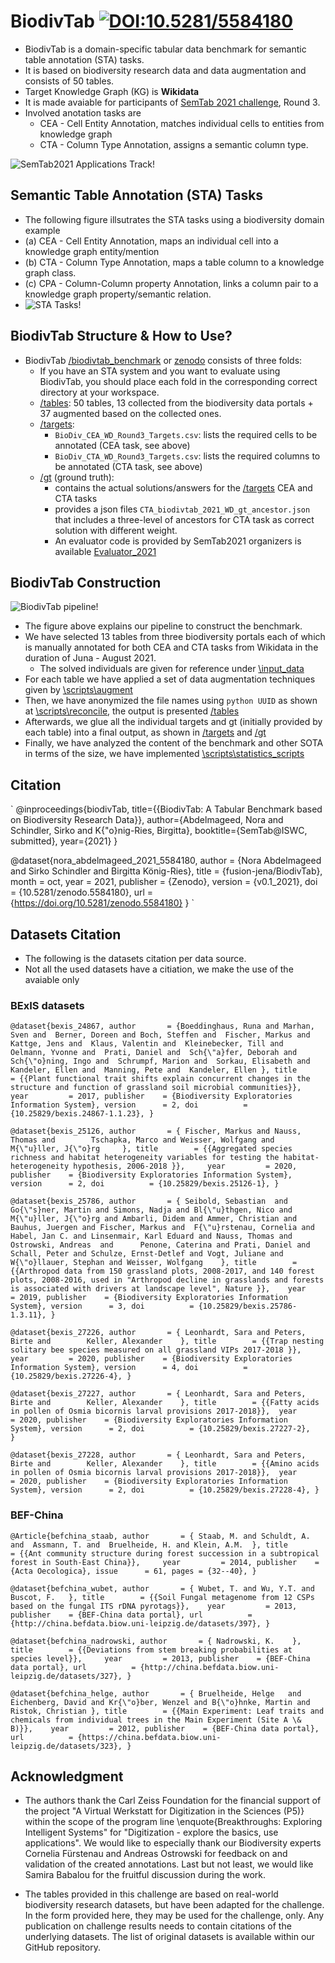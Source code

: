# BiodivTab [![DOI:10.5281/5584180](https://zenodo.org/badge/doi/10.5281/zenodo.5584180.svg)](https://zenodo.org/record/5584180)

* BiodivTab is a domain-specific tabular data benchmark for semantic table annotation (STA) tasks.
* It is based on biodiversity research data and data augmentation and consists of 50 tables.
* Target Knowledge Graph (KG) is **Wikidata**
* It is made avaiable for participants of [SemTab 2021 challenge](https://www.cs.ox.ac.uk/isg/challenges/sem-tab/2021/index.html), Round 3.
* Involved anotation tasks are 
  * CEA - Cell Entity Annotation, matches individual cells to entities from knowledge graph
  * CTA - Column Type Annotation, assigns a semantic column type.

![SemTab2021 Applications Track!](images/certificate.png)

## Semantic Table Annotation (STA) Tasks
* The following figure illsutrates the STA tasks using a biodiversity domain example
* (a) CEA - Cell Entity Annotation, maps an individual cell into a knowledge graph entity/mention
* (b) CTA - Column Type Annotation, maps a table column to a knowledge graph class.
* (c) CPA - Column-Column property Annotation, links a column pair to a knowledge graph property/semantic relation.   
* ![STA Tasks!](images/sta_tasks.png)

## BiodivTab Structure & How to Use?
* BiodivTab [/biodivtab_benchmark](/benchmark) or  [zenodo](https://zenodo.org) consists of three folds:
  * If you have an STA system and you want to evaluate using BiodivTab, you should place each fold in the corresponding correct directory at your workspace.
  * [/tables](/benchmark/tables): 50 tables, 13  collected from the biodiversity data portals + 37 augmented based on the collected ones.
  * [/targets](/benchmark/targets): 
    * `BioDiv_CEA_WD_Round3_Targets.csv`: lists the required cells to be annotated (CEA task, see above)
    * `BioDiv_CTA_WD_Round3_Targets.csv`: lists the required columns to be annotated (CTA task, see above) 
  * [/gt](/benchmark/gt) (ground truth): 
    * contains the actual solutions/answers for the [/targets](/benchmark/targets) CEA and CTA tasks
    * provides a json files `CTA_biodivtab_2021_WD_gt_ancestor.json` that includes a three-level of ancestors for CTA task as correct solution with different weight.
    * An evaluator code is provided by SemTab2021 organizers is available [Evaluator_2021](https://github.com/sem-tab-challenge/aicrowd-evaluator/tree/master/Evaluator_2021) 

## BiodivTab Construction
![BiodivTab pipeline!](images/pipeline.png)
* The figure above explains our pipeline to construct the benchmark.
* We have selected 13 tables from three biodiversity portals each of which is manually annotated for both CEA and CTA tasks from Wikidata in the duration of Juna - August 2021.
  * The solved individuals are given for reference under [\input_data](\input_data)
* For each table we have applied a set of data augmentation techniques given by  [\scripts\augment](\scripts\augment)
* Then, we have anonymized the file names using `python UUID` as shown at [\scripts\reconcile](\scripts\reconcile), the output is presented [/tables](/benchmark/tables)
* Afterwards, we glue all the individual targets and gt (initially provided by each table) into a final output, as shown in [/targets](/benchmark/targets) and [/gt](/benchmark/gt)
* Finally, we have analyzed the content of the benchmark and other SOTA in terms of the size, we have implemented [\scripts\statistics_scripts](/scripts/statistics_scripts)

## Citation 
`
@inproceedings{biodivTab,
	title={{BiodivTab: A Tabular Benchmark based on Biodiversity Research Data}},
	author={Abdelmageed, Nora and Schindler, Sirko and K{\"o}nig-Ries, Birgitta},
	booktitle={SemTab@ISWC, submitted},
	year={2021}
}

@dataset{nora_abdelmageed_2021_5584180,
  author       = {Nora Abdelmageed and
                  Sirko Schindler and
                  Birgitta König-Ries},
  title        = {fusion-jena/BiodivTab},
  month        = oct,
  year         = 2021,
  publisher    = {Zenodo},
  version      = {v0.1\_2021},
  doi          = {10.5281/zenodo.5584180},
  url          = {https://doi.org/10.5281/zenodo.5584180}
}
`

## Datasets Citation
* The following is the datasets citation per data source.
* Not all the used datasets have a citiation, we make the use of the avaiable only 
### BExIS datasets

`@dataset{bexis_24867,
	author       = {Boeddinghaus, Runa and
	Marhan, Sven and 
	Berner, Doreen and
	Boch, Steffen and 
	Fischer, Markus and 
	Kattge, Jens and 
	Klaus, Valentin and 
	Kleinebecker, Till and 
	Oelmann, Yvonne and 
	Prati, Daniel and 
	Sch{\"a}fer, Deborah and 
	Sch{\"o}ning, Ingo and 
	Schrumpf, Marion and 
	Sorkau, Elisabeth and 
	Kandeler, Ellen and 
	Manning, Pete and 
	Kandeler, Ellen },
	title        = {{Plant functional trait shifts explain concurrent changes in the structure and function of grassland soil microbial communities}},	
	year         = 2017,
	publisher    = {Biodiversity Exploratories Information System},
	version      = 2,
	doi          = {10.25829/bexis.24867-1.1.23},
}`

`@dataset{bexis_25126,
	author       = {
	Fischer, Markus and
	Nauss, Thomas and		
	Tschapka, Marco and
	Weisser, Wolfgang and
	M{\"u}ller, J{\"o}rg	
	},
	title        = {{Aggregated species richness and habitat heterogeneity variables for testing the habitat-heterogeneity hypothesis, 2006-2018 }},	
	year         = 2020,
	publisher    = {Biodiversity Exploratories Information System},
	version      = 2,
	doi          = {10.25829/bexis.25126-1},
}`

`@dataset{bexis_25786,
	author       = {
	Seibold, Sebastian  and
	Go{\"s}ner, Martin and
	Simons, Nadja and
	Bl{\"u}thgen, Nico and
	M{\"u}ller, J{\"o}rg and
	Ambarli, Didem and
	Ammer, Christian and
	Bauhus,	Juergen and
	Fischer, Markus and 
	F{\"u}rstenau, Cornelia and		
	Habel, Jan C. and
	Linsenmair, Karl Eduard and
	Nauss, Thomas and
	Ostrowski, Andreas  and		
	Penone,	Caterina and
	Prati, Daniel and
	Schall, Peter and
	Schulze, Ernst-Detlef and
	Vogt, Juliane and
	W{\"o}llauer, Stephan and
	Weisser, Wolfgang	
	},
	title        = {{Arthropod data from 150 grassland plots, 2008-2017, and 140 forest plots, 2008-2016, used in "Arthropod decline in grasslands and forests is associated with drivers at landscape level", Nature }},	
	year         = 2019,
	publisher    = {Biodiversity Exploratories Information System},
	version      = 3,
	doi          = {10.25829/bexis.25786-1.3.11},
}`

`@dataset{bexis_27226,
	author       = {
	Leonhardt, Sara and
	Peters, Birte and		
	Keller, Alexander	
	},
	title        = {{Trap nesting solitary bee species measured on all grassland VIPs 2017-2018 }},	
	year         = 2020,
	publisher    = {Biodiversity Exploratories Information System},
	version      = 4,
	doi          = {10.25829/bexis.27226-4},
}`

`@dataset{bexis_27227,
	author       = {
	Leonhardt, Sara and
	Peters, Birte and		
	Keller, Alexander 	
	},
	title        = {{Fatty acids in pollen of Osmia bicornis larval provisions 2017-2018}},	
	year         = 2020,
	publisher    = {Biodiversity Exploratories Information System},
	version      = 2,
	doi          = {10.25829/bexis.27227-2},	
}`

`@dataset{bexis_27228,
	author       = {
	Leonhardt, Sara and
	Peters, Birte and		
	Keller, Alexander 	
	},
	title        = {{Amino acids in pollen of Osmia bicornis larval provisions 2017-2018}},	
	year         = 2020,
	publisher    = {Biodiversity Exploratories Information System},
	version      = 2,
	doi          = {10.25829/bexis.27228-4},
}`

### BEF-China

`@Article{befchina_staab,
	author       = {
	Staab, M. and
	Schuldt, A. and 
	Assmann, T. and 
	Bruelheide, H. and
	Klein, A.M.	
	},
	title        = {{Ant community structure during forest succession in a subtropical forest in South-East China}},	
	year         = 2014,
	publisher    = {Acta Oecologica},
	issue      = 61,
	pages = {32--40},
}`

`@dataset{befchina_wubet,
	author       = {
	Wubet, T. and
	Wu, Y.T. and 
	Buscot, F.	
	},
	title        = {{Soil Fungal metagenome from 12 CSPs based on the fungal ITS rDNA pyrotags}},	
	year         = 2013,
	publisher    = {BEF-China data portal},
	url          = {http://china.befdata.biow.uni-leipzig.de/datasets/397},
}`

`@dataset{befchina_nadrowski,
	author       = {
	Nadrowski, K.	
	},
	title        = {{Deviations from stem breaking probabilities at species level}},	
	year         = 2013,
	publisher    = {BEF-China data portal},
	url          = {http://china.befdata.biow.uni-leipzig.de/datasets/327},
}`

`@dataset{befchina_helge,
	author       = {
	Bruelheide, Helge	and
	Eichenberg,	David and
	Kr{\"o}ber,	Wenzel and
	B{\"o}hnke,	Martin and
	Ristok,	Christian
	},
	title        = {{Main Experiment: Leaf traits and chemicals from individual trees in the Main Experiment (Site A \& B)}},	
	year         = 2012,
	publisher    = {BEF-China data portal},
	url          = {https://china.befdata.biow.uni-leipzig.de/datasets/323},
}`

## Acknowledgment 
* The authors thank the Carl Zeiss Foundation for the financial support of the project "A Virtual Werkstatt for Digitization in the Sciences (P5)} within the scope of the program line \enquote{Breakthroughs: Exploring Intelligent Systems" for "Digitization - explore the basics, use applications".
We would like to especially thank our Biodiversity experts Cornelia Fürstenau and Andreas Ostrowski for feedback on and validation of the created annotations.
Last but not least, we would like Samira Babalou for the fruitful discussion during the work.

* The tables provided in this challenge are based on real-world biodiversity research datasets, but have been adapted for the challenge.
In the form provided here, they may be used for the challenge, only.
Any publication on challenge results needs to contain citations of the underlying datasets.
The list of original datasets is available within our GitHub repository.
